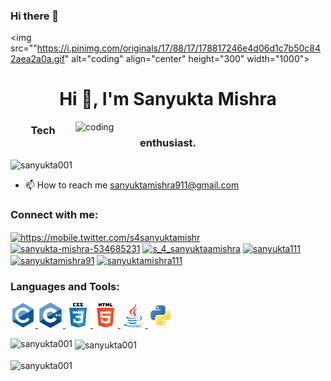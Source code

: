 ### Hi there 👋

<!--
**sanyukta001/sanyukta001** is a ✨ _special_ ✨ repository because its `README.md` (this file) appears on your GitHub profile.

Here are some ideas to get you started:

- 🔭 I’m currently working on ...
- 🌱 I’m currently learning ...
- 👯 I’m looking to collaborate on ...
- 🤔 I’m looking for help with ...
- 💬 Ask me about ...
- 📫 How to reach me: ...
- 😄 Pronouns: ...
- ⚡ Fun fact: ...
-->
<img src=""https://i.pinimg.com/originals/17/88/17/178817246e4d06d1c7b50c842aea2a0a.gif" alt="coding" align="center" height="300" width="1000">
<h1 align="center">Hi 👋, I'm Sanyukta Mishra</h1>
<img src="https://cdn.dribbble.com/users/17707/screenshots/2413754/rrr.gif" alt="coding" align="right" width="400">
<h3 align="center">Tech enthusiast.</h3>

<p align="left"> <img src="https://komarev.com/ghpvc/?username=sanyukta001&label=Profile%20views&color=0e75b6&style=flat" alt="sanyukta001" /> </p>

- 📫 How to reach me sanyuktamishra911@gmail.com

<h3 align="left">Connect with me:</h3>
<p align="left">
<a href="https://mobile.twitter.com/s4sanyuktamishr" target="blank"><img align="center" src="https://raw.githubusercontent.com/rahuldkjain/github-profile-readme-generator/master/src/images/icons/Social/twitter.svg" alt="https://mobile.twitter.com/s4sanyuktamishr" height="30" width="40" /></a>
<a href="https://linkedin.com/in/sanyukta-mishra-534685231" target="blank"><img align="center" src="https://raw.githubusercontent.com/rahuldkjain/github-profile-readme-generator/master/src/images/icons/Social/linked-in-alt.svg" alt="sanyukta-mishra-534685231" height="30" width="40" /></a>
<a href="https://instagram.com/s_4_sanyuktaamishra" target="blank"><img align="center" src="https://raw.githubusercontent.com/rahuldkjain/github-profile-readme-generator/master/src/images/icons/Social/instagram.svg" alt="s_4_sanyuktaamishra" height="30" width="40" /></a>
<a href="https://www.codechef.com/users/sanyukta111" target="blank"><img align="center" src="https://cdn.jsdelivr.net/npm/simple-icons@3.1.0/icons/codechef.svg" alt="sanyukta111" height="30" width="40" /></a>
<a href="https://www.hackerrank.com/sanyuktamishra91" target="blank"><img align="center" src="https://raw.githubusercontent.com/rahuldkjain/github-profile-readme-generator/master/src/images/icons/Social/hackerrank.svg" alt="sanyuktamishra91" height="30" width="40" /></a>
<a href="https://auth.geeksforgeeks.org/user/sanyuktamishra111" target="blank"><img align="center" src="https://raw.githubusercontent.com/rahuldkjain/github-profile-readme-generator/master/src/images/icons/Social/geeks-for-geeks.svg" alt="sanyuktamishra111" height="30" width="40" /></a>
</p>

<h3 align="left">Languages and Tools:</h3>
<p align="left"> <a href="https://www.cprogramming.com/" target="_blank" rel="noreferrer"> <img src="https://raw.githubusercontent.com/devicons/devicon/master/icons/c/c-original.svg" alt="c" width="40" height="40"/> </a> <a href="https://www.w3schools.com/cpp/" target="_blank" rel="noreferrer"> <img src="https://raw.githubusercontent.com/devicons/devicon/master/icons/cplusplus/cplusplus-original.svg" alt="cplusplus" width="40" height="40"/> </a> <a href="https://www.w3schools.com/css/" target="_blank" rel="noreferrer"> <img src="https://raw.githubusercontent.com/devicons/devicon/master/icons/css3/css3-original-wordmark.svg" alt="css3" width="40" height="40"/> </a> <a href="https://www.w3.org/html/" target="_blank" rel="noreferrer"> <img src="https://raw.githubusercontent.com/devicons/devicon/master/icons/html5/html5-original-wordmark.svg" alt="html5" width="40" height="40"/> </a> <a href="https://www.java.com" target="_blank" rel="noreferrer"> <img src="https://raw.githubusercontent.com/devicons/devicon/master/icons/java/java-original.svg" alt="java" width="40" height="40"/> </a> <a href="https://www.python.org" target="_blank" rel="noreferrer"> <img src="https://raw.githubusercontent.com/devicons/devicon/master/icons/python/python-original.svg" alt="python" width="40" height="40"/> </a> </p>

<p><img align="left" src="https://github-readme-stats.vercel.app/api/top-langs?username=sanyukta001&show_icons=true&locale=en&layout=compact" alt="sanyukta001" /></p>

<p>&nbsp;<img align="center" src="https://github-readme-stats.vercel.app/api?username=sanyukta001&show_icons=true&locale=en" alt="sanyukta001" /></p>

<p><img align="center" src="https://github-readme-streak-stats.herokuapp.com/?user=sanyukta001&" alt="sanyukta001" /></p>
